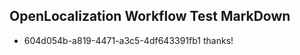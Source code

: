 ## OpenLocalization Workflow Test MarkDown
* 604d054b-a819-4471-a3c5-4df643391fb1 thanks!

<!--HONumber=Sep16_HO1-->


